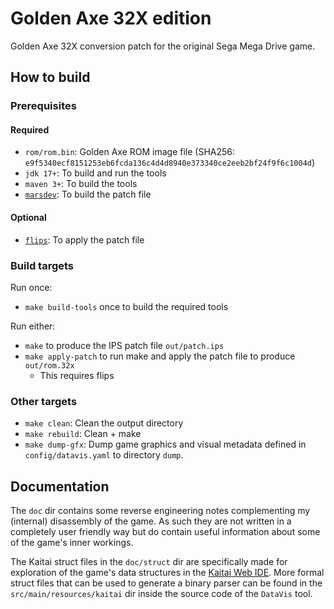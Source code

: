 # Golden Axe 32X edition

Golden Axe 32X conversion patch for the original Sega Mega Drive game.

## How to build
### Prerequisites
#### Required
- `rom/rom.bin`: Golden Axe ROM image file (SHA256: `e9f5340ecf8151253eb6fcda136c4d4d8940e373340ce2eeb2bf24f9f6c1004d`)
- `jdk 17+`: To build and run the tools
- `maven 3+`: To build the tools
- [`marsdev`](https://github.com/andwn/marsdev): To build the patch file

#### Optional
- [`flips`](https://github.com/Alcaro/Flips): To apply the patch file

### Build targets
Run once:
- `make build-tools` once to build the required tools

Run either:
- `make` to produce the IPS patch file `out/patch.ips`
- `make apply-patch` to run make and apply the patch file to produce `out/rom.32x`
    - This requires flips

### Other targets
- `make clean`: Clean the output directory
- `make rebuild`: Clean + make
- `make dump-gfx`: Dump game graphics and visual metadata defined in `config/datavis.yaml` to directory `dump`.

## Documentation
The `doc` dir contains some reverse engineering notes complementing my (internal) disassembly of the game.
As such they are not written in a completely user friendly way but do contain useful information about some of the game's inner workings.

The Kaitai struct files in the `doc/struct` dir are specifically made for exploration of the game's data structures in the [Kaitai Web IDE](https://ide.kaitai.io/devel/#).
More formal struct files that can be used to generate a binary parser can be found in the `src/main/resources/kaitai` dir inside the source code of the `DataVis` tool.
